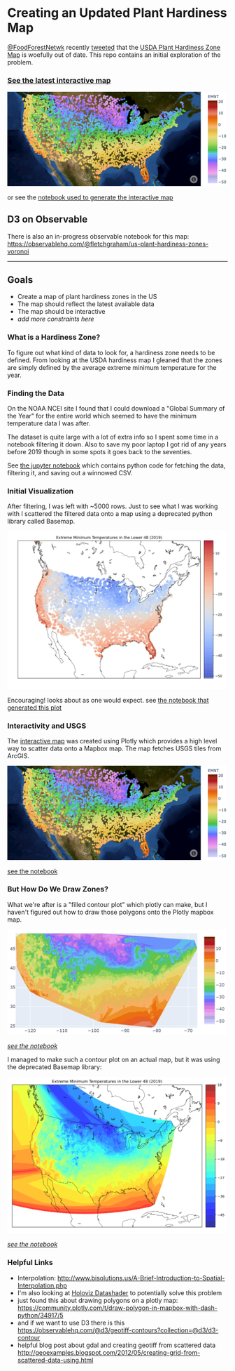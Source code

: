 # Creating an Updated Plant Hardiness Map

[@FoodForestNetwk](https://twitter.com/FoodForestNetwk) recently [tweeted](https://twitter.com/FoodForestNetwk/status/1321995133584318464?s=20) that the [USDA Plant Hardiness Zone Map](https://planthardiness.ars.usda.gov/PHZMWeb/) is woefully out of date. This repo contains an initial exploration of the problem.

### [See the latest interactive map](https://fletchgraham.github.io/hardiness/)

![](img/emnt_2019_scatter.png)

or see the [notebook used to generate the interactive map](hardiness_mapbox_scatter.ipynb)

## D3 on Observable

There is also an in-progress observable notebook for this map: https://observablehq.com/@fletchgraham/us-plant-hardiness-zones-voronoi

---

## Goals

- Create a map of plant hardiness zones in the US
- The map should reflect the latest available data
- The map should be interactive
- *add more constraints here*

### What is a Hardiness Zone?

To figure out what kind of data to look for, a hardiness zone needs to be defined. From looking at the USDA hardiness map I gleaned that the zones are simply defined by the average extreme minimum temperature for the year.

### Finding the Data

On the NOAA NCEI site I found that I could download a "Global Summary of the Year" for the entire world which seemed to have the minimum temperature data I was after.

The dataset is quite large with a lot of extra info so I spent some time in a notebook filtering it down. Also to save my poor laptop I got rid of any years before 2019 though in some spots it goes back to the seventies.

See [the jupyter notebook](grab_data.ipynb) which contains python code for fetching the data, filtering it, and saving out a winnowed CSV.

### Initial Visualization

After filtering, I was left with ~5000 rows. Just to see what I was working with I scattered the filtered data onto a map using a deprecated python library called Basemap.

![](img/initial_scatter.jpg)

Encouraging! looks about as one would expect. see [the notebook that generated this plot](hardiness_basemap.ipynb)

### Interactivity and USGS

The [interactive map](https://fletchgraham.github.io/hardiness/) was created using Plotly which provides a high level way to scatter data onto a Mapbox map. The map fetches USGS tiles from ArcGIS.

![](img/emnt_2019_scatter.png)

[see the notebook](hardiness_mapbox_scatter.ipynb)

### But How Do We Draw Zones?

What we're after is a "filled contour plot" which plotly can make, but I haven't figured out how to draw those polygons onto the Plotly mapbox map. 

![](img/contour_test.jpg)

[*see the notebook*](hardiness_plotly_contour.ipynb)

I managed to make such a contour plot on an actual map, but it was using the deprecated Basemap library:

![](img/emnt_2019.png)

[*see the notebook*](hardiness_basemap.ipynb)

### Helpful Links

- Interpolation: http://www.bisolutions.us/A-Brief-Introduction-to-Spatial-Interpolation.php
- I'm also looking at [Holoviz Datashader](https://datashader.org/) to potentially solve this problem
- just found this about drawing polygons on a plotly map: https://community.plotly.com/t/draw-polygon-in-mapbox-with-dash-python/34917/5
- and if we want to use D3 there is this https://observablehq.com/@d3/geotiff-contours?collection=@d3/d3-contour
- helpful blog post about gdal and creating geotiff from scattered data http://geoexamples.blogspot.com/2012/05/creating-grid-from-scattered-data-using.html





